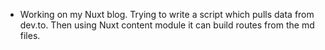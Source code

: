 ---
---

- Working on my Nuxt blog. Trying to write a script which pulls data from dev.to. Then using Nuxt content module it can build routes from the md files.
